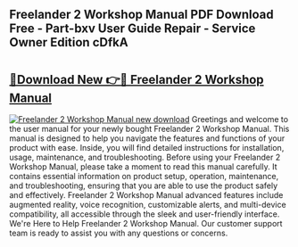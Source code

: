 ## Freelander 2 Workshop Manual PDF Download Free - Part-bxv User Guide Repair - Service Owner Edition cDfkA

# <h2><a href="http://bc64936.oget.top/?id=Freelander+2+Workshop+Manual">🔗Download New 👉🔴 Freelander 2 Workshop Manual</a></h2>

[![Freelander 2 Workshop Manual new download](https://i.imgur.com/5g1atiW.png)](http://bc64936.oget.top/?id=Freelander+2+Workshop+Manual)
Greetings and welcome to the user manual for your newly bought Freelander 2 Workshop Manual. This manual is designed to help you navigate the features and functions of your product with ease. Inside, you will find detailed instructions for installation, usage, maintenance, and troubleshooting. Before using your Freelander 2 Workshop Manual, please take a moment to read this manual carefully. It contains essential information on product setup, operation, maintenance, and troubleshooting, ensuring that you are able to use the product safely and effectively. Freelander 2 Workshop Manual advanced features include augmented reality, voice recognition, customizable alerts, and multi-device compatibility, all accessible through the sleek and user-friendly interface. We're Here to Help Freelander 2 Workshop Manual. Our customer support team is ready to assist you with any questions or concerns.
